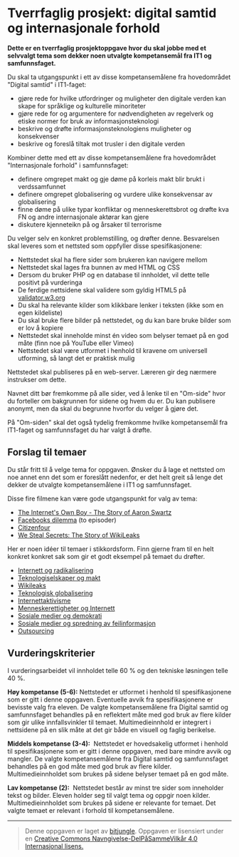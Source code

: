# Tverrfaglig prosjekt: digital samtid og internasjonale forhold

**Dette er en tverrfaglig prosjektoppgave hvor du skal jobbe med et selvvalgt tema som dekker noen utvalgte kompetansemål fra IT1 og samfunnsfaget.**

Du skal ta utgangspunkt i ett av disse kompetansemålene fra hovedområdet "Digital samtid" i IT1-faget:

* gjøre rede for hvilke utfordringer og muligheter den digitale verden kan skape for språklige og kulturelle minoriteter
* gjøre rede for og argumentere for nødvendigheten av regelverk og etiske normer for bruk av informasjonsteknologi
* beskrive og drøfte informasjonsteknologiens muligheter og konsekvenser
* beskrive og foreslå tiltak mot trusler i den digitale verden

Kombiner dette med ett av disse kompetansemålene fra hovedområdet "Internasjonale forhold" i samfunnsfaget:

* definere omgrepet makt og gje døme på korleis makt blir brukt i verdssamfunnet
* definere omgrepet globalisering og vurdere ulike konsekvensar av globalisering
* finne døme på ulike typar konfliktar og menneskerettsbrot og drøfte kva FN og andre internasjonale aktørar kan gjere
* diskutere kjenneteikn på og årsaker til terrorisme

Du velger selv en konkret problemstilling, og drøfter denne. Besvarelsen skal leveres som et nettsted som oppfyller disse spesifikasjonene:

* Nettstedet skal ha flere sider som brukeren kan navigere mellom
* Nettstedet skal lages fra bunnen av med HTML og CSS
* Dersom du bruker PHP og en database til innholdet, vil dette telle positivt på vurderinga
* De ferdige nettsidene skal validere som gyldig HTML5 på [validator.w3.org](https://validator.w3.org/)
* Du skal ha relevante kilder som klikkbare lenker i teksten (ikke som en egen kildeliste)
* Du skal bruke flere bilder på nettstedet, og du kan bare bruke bilder som er lov å kopiere 
* Nettstedet skal inneholde minst én video som belyser temaet på en god måte (finn noe på YouTube eller Vimeo)
* Nettstedet skal være utformet i henhold til kravene om universell utforming, så langt det er praktisk mulig

Nettstedet skal publiseres på en web-server. Læreren gir deg nærmere instrukser om dette. 

Navnet ditt bør fremkomme på alle sider, ved å lenke til en "Om-side" hvor du forteller om bakgrunnen for sidene og hvem du er. Du kan publisere anonymt, men da skal du begrunne hvorfor du velger å gjøre det. 

På "Om-siden" skal det også tydelig fremkomme hvilke kompetansemål fra IT1-faget og samfunnsfaget du har valgt å drøfte.


## Forslag til temaer

Du står fritt til å velge tema for oppgaven. Ønsker du å lage et nettsted om noe annet enn det som er foreslått nedenfor, er det helt greit så lenge det dekker de utvalgte kompetansemålene i IT1 og samfunnsfaget.

Disse fire filmene kan være gode utgangspunkt for valg av tema:

* [The Internet's Own Boy - The Story of Aaron Swartz](https://en.wikipedia.org/wiki/The_Internet%27s_Own_Boy)
* [Facebooks dilemma](https://tv.nrk.no/serie/facebooks-dilemma) (to episoder)
* [Citizenfour](https://en.wikipedia.org/wiki/Citizenfour)
* [We Steal Secrets: The Story of WikiLeaks](https://en.wikipedia.org/wiki/We_Steal_Secrets:_The_Story_of_WikiLeaks)

Her er noen idéer til temaer i stikkordsform. Finn gjerne fram til en helt konkret konkret sak som gir et godt eksempel på temaet du drøfter.

* [Internett og radikalisering](https://www.regjeringen.no/no/sub/radikalisering/veileder/internett-og-radikalisering/id2403142/)
* [Teknologiselskaper og makt](https://www.theguardian.com/commentisfree/2019/feb/18/the-guardian-view-on-facebook-the-arrogance-of-power)
* [Wikileaks](https://www.nrk.no/urix/det-du-behover-a-vite-om-julian-assange-1.13123737)
* [Teknologisk globalisering](https://ndla.no/subjects/subject:18/topic:1:194233/topic:1:82493/resource:1:82570)
* [Internettaktivisme](https://en.wikipedia.org/wiki/Internet_activism)
* [Menneskerettigheter og Internett](https://www.hrw.org/topic/free-speech/internet-freedom)
* [Sosiale medier og demokrati](https://en.wikipedia.org/wiki/Social_media_in_the_2016_United_States_presidential_election)
* [Sosiale medier og spredning av feilinformasjon](https://nrkbeta.no/2015/11/17/paris-fleip-eller-fakta/)
* [Outsourcing](https://www.nrk.no/norge/helse-sor-ost_-innrommer-at-utenlandske-it-arbeidere-har-hatt-tilgang-til-pasientjournaler-1.13478443)

## Vurderingskriterier

I vurderingsarbeidet vil innholdet telle 60 % og den tekniske løsningen telle 40 %.

**Høy kompetanse (5-6):** Nettstedet er utformet i henhold til spesifikasjonene som er gitt i denne oppgaven. Eventuelle avvik fra spesifikasjonene er bevisste valg fra eleven. De valgte kompetansemålene fra Digital samtid og samfunnsfaget behandles på en reflektert måte med god bruk av flere kilder som gir ulike innfallsvinkler til temaet. Multimedieinnhold er integrert i nettsidene på en slik måte at det gir både en visuell og faglig berikelse.

**Middels kompetanse (3-4):**  Nettstedet er hovedsakelig utformet i henhold til spesifikasjonene som er gitt i denne oppgaven, med bare mindre avvik og mangler. De valgte kompetansemålene fra Digital samtid og samfunnsfaget behandles på en god måte med god bruk av flere kilder. Multimedieinnholdet som brukes på sidene belyser temaet på en god måte.

**Lav kompetanse (2):**  Nettstedet består av minst tre sider som inneholder tekst og bilder. Eleven holder seg til valgt tema og oppgir noen kilder. Multimedieinnholdet som brukes på sidene er relevante for temaet. Det valgte temaet er relevant i forhold til kompetansemålene.

---

>Denne oppgaven er laget av [bitjungle](https://github.com/bitjungle).
>Oppgaven er lisensiert under en
>[Creative Commons Navngivelse-DelPåSammeVilkår 4.0 Internasjonal lisens.
](http://creativecommons.org/licenses/by-sa/4.0/)
